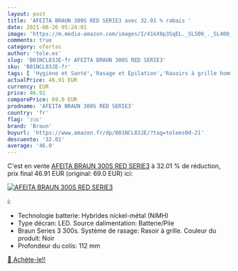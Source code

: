 ```yaml
---
layout: post
title: 'AFEITA BRAUN 300S RED SERIE3 avec 32.01 % rabais '
date: 2021-06-26 05:24:01
image: 'https://m.media-amazon.com/images/I/41kX0p3SqEL._SL500_._SL400_.jpg'
comments: true
category: ofertas
author: 'tole.es'
slug: 'B01NCL83JE-fr AFEITA BRAUN 300S RED SERIE3'
sku: 'B01NCL83JE-fr'
tags: [ 'Hygiène et Santé','Rasage et Épilation','Rasoirs à grille homme','Rasoirs électriques et accessoires','Rasoirs électriques homme','braun', ]
actualPrice: 46.91 EUR
currency: EUR
price: 46.91
comparePrice: 69.0 EUR
prodname: 'AFEITA BRAUN 300S RED SERIE3'
country: 'fr'
flag: '🇫🇷'
brand: 'Braun'
buyurl: 'https://www.amazon.fr/dp/B01NCL83JE/?tag=tolees0d-21'
descuento: '32.01'
average: '46.0'
---
```


C'est en vente [AFEITA BRAUN 300S RED SERIE3](https://www.amazon.fr/dp/B01NCL83JE/?tag=tolees0d-21)  à  32.01 % de réduction, prix final  46.91 EUR (original: 69.0 EUR) ici:

[![AFEITA BRAUN 300S RED SERIE3](https://m.media-amazon.com/images/I/41kX0p3SqEL._SL500_._SL400_.jpg)](https://www.amazon.fr/dp/B01NCL83JE/?tag=tolees0d-21)

ℹ️:

- Technologie batterie: Hybrides nickel-métal (NiMH)
- Type décran: LED. Source dalimentation: Batterie/Pile
- Braun Series 3 300s. Système de rasage: Rasoir à grille. Couleur du produit: Noir
- Profondeur du colis: 112 mm

[🛒 Achète-le!!](https://www.amazon.fr/dp/B01NCL83JE/?tag=tolees0d-21)
